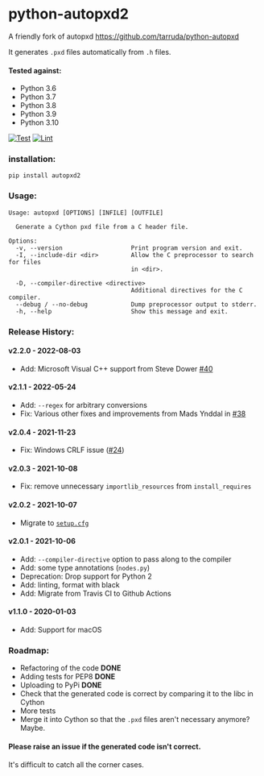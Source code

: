 # python-autopxd2

A friendly fork of autopxd https://github.com/tarruda/python-autopxd

It generates `.pxd` files automatically from `.h` files.

#### Tested against:

- Python 3.6
- Python 3.7
- Python 3.8
- Python 3.9
- Python 3.10

[![Test](https://github.com/gabrieldemarmiesse/python-autopxd2/actions/workflows/test.yml/badge.svg)](https://github.com/gabrieldemarmiesse/python-autopxd2/actions/workflows/test.yml)
[![Lint](https://github.com/gabrieldemarmiesse/python-autopxd2/actions/workflows/lint.yml/badge.svg)](https://github.com/gabrieldemarmiesse/python-autopxd2/actions/workflows/lint.yml)

### installation:

```shell
pip install autopxd2
```

### Usage:

```shell
Usage: autopxd [OPTIONS] [INFILE] [OUTFILE]

  Generate a Cython pxd file from a C header file.

Options:
  -v, --version                   Print program version and exit.
  -I, --include-dir <dir>         Allow the C preprocessor to search for files
                                  in <dir>.

  -D, --compiler-directive <directive>
                                  Additional directives for the C compiler.
  --debug / --no-debug            Dump preprocessor output to stderr.
  -h, --help                      Show this message and exit.
```

### Release History:

#### v2.2.0 - 2022-08-03

- Add: Microsoft Visual C++ support from Steve Dower [#40](https://github.com/gabrieldemarmiesse/python-autopxd2/pull/40)

#### v2.1.1 - 2022-05-24

- Add: `--regex` for arbitrary conversions
- Fix: Various other fixes and improvements from Mads Ynddal in [#38](https://github.com/gabrieldemarmiesse/python-autopxd2/pull/38)

#### v2.0.4 - 2021-11-23

- Fix: Windows CRLF issue ([#24](https://github.com/gabrieldemarmiesse/python-autopxd2/pull/24))

#### v2.0.3 - 2021-10-08

- Fix: remove unnecessary `importlib_resources` from `install_requires`

#### v2.0.2 - 2021-10-07

- Migrate to [`setup.cfg`](https://docs.python.org/3/distutils/configfile.html)

#### v2.0.1 - 2021-10-06

- Add: `--compiler-directive` option to pass along to the compiler
- Add: some type annotations (`nodes.py`)
- Deprecation: Drop support for Python 2
- Add: linting, format with black
- Add: Migrate from Travis CI to Github Actions

#### v1.1.0 - 2020-01-03

- Add: Support for macOS

### Roadmap:

- Refactoring of the code **DONE**
- Adding tests for PEP8 **DONE**
- Uploading to PyPi **DONE**
- Check that the generated code is correct by comparing it to the libc in Cython
- More tests
- Merge it into Cython so that the `.pxd` files aren't necessary anymore? Maybe.

#### Please raise an issue if the generated code isn't correct.

It's difficult to catch all the corner cases.
